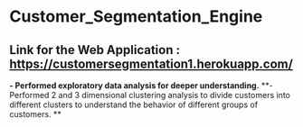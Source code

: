 # Customer_Segmentation_Engine
## Link for the Web Application : https://customersegmentation1.herokuapp.com/

**- Performed exploratory data analysis for deeper understanding.**
**-Performed 2 and 3 dimensional clustering analysis to divide customers into different clusters to understand 
   the behavior of different groups of customers. **
